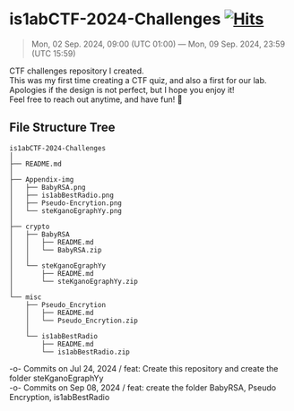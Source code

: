 # is1abCTF-2024-Challenges [![Hits](https://hits.sh/github.com/heymrsalt/is1abCTF-2024-Challenges.svg)](https://hits.sh/github.com/heymrsalt/is1abCTF-2024-Challenges/)
> Mon, 02 Sep. 2024, 09:00 (UTC 01:00) — Mon, 09 Sep. 2024, 23:59 (UTC 15:59)

CTF challenges repository I created.\
This was my first time creating a CTF quiz, and also a first for our lab.\
Apologies if the design is not perfect, but I hope you enjoy it!\
Feel free to reach out anytime, and have fun! 🧂

## File Structure Tree
```
is1abCTF-2024-Challenges
│
├── README.md
│
├── Appendix-img
│   ├── BabyRSA.png
│   ├── is1abBestRadio.png
│   ├── Pseudo-Encrytion.png
│   └── steKganoEgraphYy.png
│
├── crypto
│   ├── BabyRSA
│   │   ├── README.md
│   │   └── BabyRSA.zip
│   │   
│   └── steKganoEgraphYy
│       ├── README.md
│       └── steKganoEgraphYy.zip
│   
└── misc
    ├── Pseudo_Encrytion
    │   ├── README.md
    │   └── Pseudo_Encrytion.zip
    │   
    └── is1abBestRadio
        ├── README.md
        └── is1abBestRadio.zip

```
-o-		Commits on Jul 24, 2024 / feat: Create this repository and create the folder steKganoEgraphYy\
-o-		Commits on Sep 08, 2024 / feat: create the folder BabyRSA, Pseudo Encryption, is1abBestRadio
